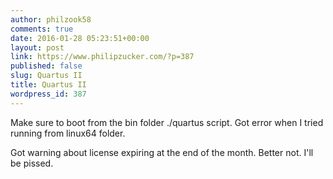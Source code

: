 ```yaml
---
author: philzook58
comments: true
date: 2016-01-28 05:23:51+00:00
layout: post
link: https://www.philipzucker.com/?p=387
published: false
slug: Quartus II
title: Quartus II
wordpress_id: 387
---
```


Make sure to boot from the bin folder ./quartus script. Got error when I tried running from linux64 folder.

Got warning about license expiring at the end of the month. Better not. I'll be pissed.


